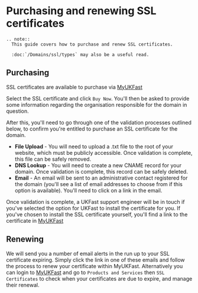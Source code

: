 # Purchasing and renewing SSL certificates

```eval_rst
.. note::
  This guide covers how to purchase and renew SSL certificates.

  :doc:`/Domains/ssl/types` may also be a useful read.
```

## Purchasing

SSL certificates are available to purchase via [MyUKFast](https://my.ukfast.co.uk/ssl/buy.php)

Select the SSL certificate and click `Buy Now`. You'll then be asked to provide some information regarding the organisation responsible for the domain in question.

After this, you'll need to go through one of the validation processes outlined below, to confirm you're entitled to purchase an SSL certificate for the domain.

  * **File Upload** - You will need to upload a .txt file to the root of your website, which must be publicly accessible. Once validation is complete, this file can be safely removed.
  * **DNS Lookup** -  You will need to create a new CNAME record for your domain. Once validation is complete, this record can be safely deleted.
  * **Email** - An email will be sent to an administrative contact registered for the domain (you'll see a list of email addresses to choose from if this option is available).  You'll need to click on a link in the email.

Once validation is complete, a UKFast support engineer will be in touch if you've selected the option for UKFast to install the certificate for you.  If you've chosen to install the SSL certificate yourself, you'll find a link to the certificate in [MyUKFast](https://my.ukfast.co.uk/ssl/index.php)

## Renewing

We will send you a number of email alerts in the run up to your SSL certificate expiring.  Simply click the link in one of these emails and follow the process to renew your certificate within MyUKFast.  Alternatively you can login to [MyUKFast](https://my.ukfast.co.uk/ssl/index.php) and go to `Products and Services` then `SSL Certificates` to check when your certificates are due to expire, and manage their renewal.
